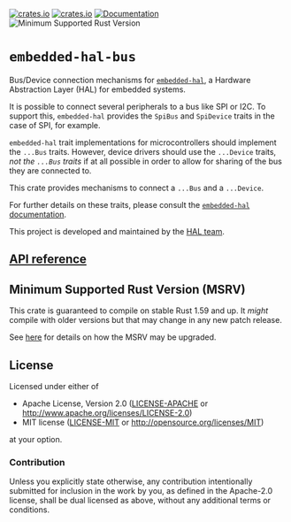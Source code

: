 [![crates.io](https://img.shields.io/crates/d/embedded-hal-bus.svg)](https://crates.io/crates/embedded-hal-bus)
[![crates.io](https://img.shields.io/crates/v/embedded-hal-bus.svg)](https://crates.io/crates/embedded-hal-bus)
[![Documentation](https://docs.rs/embedded-hal-bus/badge.svg)](https://docs.rs/embedded-hal-bus)
![Minimum Supported Rust Version](https://img.shields.io/badge/rustc-1.59+-blue.svg)

# `embedded-hal-bus`

Bus/Device connection mechanisms for [`embedded-hal`](https://crates.io/crates/embedded-hal), a Hardware Abstraction Layer (HAL) for embedded systems.

It is possible to connect several peripherals to a bus like SPI or I2C.
To support this, `embedded-hal` provides the `SpiBus` and `SpiDevice` traits in the case of SPI, for example.

`embedded-hal` trait implementations for microcontrollers should implement the `...Bus` traits.
However, device drivers should use the `...Device` traits, _not the `...Bus` traits_ if at all possible
in order to allow for sharing of the bus they are connected to.

This crate provides mechanisms to connect a `...Bus` and a `...Device`.

For further details on these traits, please consult the [`embedded-hal` documentation](https://docs.rs/embedded-hal).

This project is developed and maintained by the [HAL team](https://github.com/rust-embedded/wg#the-hal-team).

## [API reference]

[API reference]: https://docs.rs/embedded-hal-bus

## Minimum Supported Rust Version (MSRV)


This crate is guaranteed to compile on stable Rust 1.59 and up. It *might*
compile with older versions but that may change in any new patch release.

See [here](../docs/msrv.md) for details on how the MSRV may be upgraded.


## License

Licensed under either of

- Apache License, Version 2.0 ([LICENSE-APACHE](LICENSE-APACHE) or
  http://www.apache.org/licenses/LICENSE-2.0)
- MIT license ([LICENSE-MIT](LICENSE-MIT) or http://opensource.org/licenses/MIT)

at your option.

### Contribution

Unless you explicitly state otherwise, any contribution intentionally submitted
for inclusion in the work by you, as defined in the Apache-2.0 license, shall be
dual licensed as above, without any additional terms or conditions.
